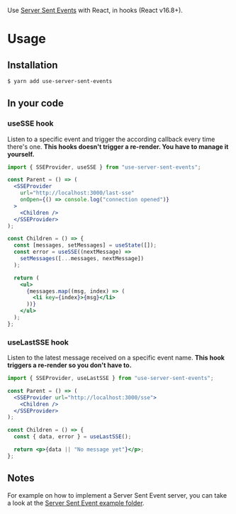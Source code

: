 Use [Server Sent Events](https://developer.mozilla.org/en-US/docs/Web/API/Server-sent_events/Using_server-sent_events) with React, in hooks (React v16.8+).

# Usage

## Installation

```sh
$ yarn add use-server-sent-events
```

## In your code

### useSSE hook

Listen to a specific event and trigger the according callback every time there's one. **This hooks doesn't trigger a re-render. You have to manage it yourself.**

```jsx
import { SSEProvider, useSSE } from "use-server-sent-events";

const Parent = () => (
  <SSEProvider
    url="http://localhost:3000/last-sse"
    onOpen={() => console.log("connection opened")}
  >
    <Children />
  </SSEProvider>
);

const Children = () => {
  const [messages, setMessages] = useState([]);
  const error = useSSE((nextMessage) =>
    setMessages([...messages, nextMessage])
  );

  return (
    <ul>
      {messages.map((msg, index) => (
        <li key={index}>{msg}</li>
      ))}
    </ul>
  );
};
```

### useLastSSE hook

Listen to the latest message received on a specific event name. **This hook triggers a re-render so you don't have to.**

```jsx
import { SSEProvider, useLastSSE } from "use-server-sent-events";

const Parent = () => (
  <SSEProvider url="http://localhost:3000/sse">
    <Children />
  </SSEProvider>
);

const Children = () => {
  const { data, error } = useLastSSE();

  return <p>{data || "No message yet"}</p>;
};
```

## Notes

For example on how to implement a Server Sent Event server, you can take a look at the [Server Sent Event example folder](../../example/sse/sse-server.js).
